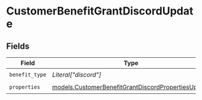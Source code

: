 # CustomerBenefitGrantDiscordUpdate


## Fields

| Field                                                                                                          | Type                                                                                                           | Required                                                                                                       | Description                                                                                                    |
| -------------------------------------------------------------------------------------------------------------- | -------------------------------------------------------------------------------------------------------------- | -------------------------------------------------------------------------------------------------------------- | -------------------------------------------------------------------------------------------------------------- |
| `benefit_type`                                                                                                 | *Literal["discord"]*                                                                                           | :heavy_check_mark:                                                                                             | N/A                                                                                                            |
| `properties`                                                                                                   | [models.CustomerBenefitGrantDiscordPropertiesUpdate](../models/customerbenefitgrantdiscordpropertiesupdate.md) | :heavy_check_mark:                                                                                             | N/A                                                                                                            |